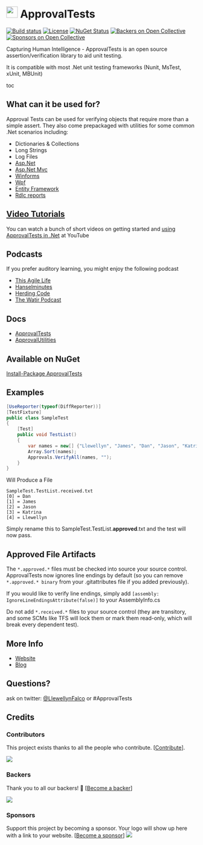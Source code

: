 # <img src="https://avatars3.githubusercontent.com/u/36907" height="30px"> ApprovalTests

[![Build status](https://ci.appveyor.com/api/projects/status/5w53btmaydibgr9a?svg=true)](https://ci.appveyor.com/project/isidore/approvaltests-net)
[![License](https://img.shields.io/badge/License-Apache%202.0-blue.svg)](https://opensource.org/licenses/Apache-2.0)
[![NuGet Status](http://img.shields.io/nuget/v/ApprovalTests.svg?style=flat)](https://www.nuget.org/packages/ApprovalTests/)
[![Backers on Open Collective](https://opencollective.com/approvals/backers/badge.svg)](#backers)
[![Sponsors on Open Collective](https://opencollective.com/approvals/sponsors/badge.svg)](#sponsors)

Capturing Human Intelligence - ApprovalTests is an open source assertion/verification library to aid unit testing.

It is compatible with most .Net unit testing frameworks (Nunit, MsTest, xUnit, MBUnit)

toc


## What can it be used for?

Approval Tests can be used for verifying objects that require more than a simple assert. They also come prepackaged with utilities for some common .Net scenarios including:

 * Dictionaries & Collections
 * Long Strings
 * Log Files
 * [Asp.Net](https://github.com/approvals/Approvals.Net.Asp)
 * [Asp.Net Mvc](https://github.com/approvals/Approvals.Net.Asp)
 * [Winforms](https://github.com/approvals/ApprovalTests.Net.WinForms)
 * [Wpf](https://github.com/approvals/ApprovalTests.Net.Wpf)
 * [Entity Framework](https://github.com/approvals/ApprovalTests.Net.EntityFramework)
 * [Rdlc reports](https://github.com/approvals/ApprovalTests.Net.Rdlc)


## [Video Tutorials](http://www.youtube.com/playlist?list=PL0C32F89E8BBB5368)

You can watch a bunch of short videos on getting started and [using ApprovalTests in .Net](http://www.youtube.com/playlist?list=PL0C32F89E8BBB5368) at YouTube


## Podcasts

If you prefer auditory learning, you might enjoy the following podcast 

 * [This Agile Life](http://www.thisagilelife.com/46/)
 * [Hanselminutes](http://www.hanselminutes.com/360/approval-tests-with-llewellyn-falco)
 * [Herding Code](http://www.developerfusion.com/media/122649/herding-code-117-llewellyn-falcon-on-approval-tests/)
 * [The Watir Podcast](http://watirpodcast.com/podcast-53/)


## Docs

 * [ApprovalTests](/ApprovalTests/docs/README.md)
 * [ApprovalUtilities](/ApprovalUtilities/docs/README.md)


## Available on NuGet

[Install-Package ApprovalTests](http://nuget.org/packages/ApprovalTests)


## Examples

```c#
[UseReporter(typeof(DiffReporter))]
[TestFixture]
public class SampleTest
{
	[Test]
	public void TestList()
	{
		var names = new[] {"Llewellyn", "James", "Dan", "Jason", "Katrina"};
		Array.Sort(names);
		Approvals.VerifyAll(names, "");
	}
}
```

Will Produce a File

    SampleTest.TestList.received.txt
    [0] = Dan
    [1] = James
    [2] = Jason
    [3] = Katrina
    [4] = Llewellyn

Simply rename this to SampleTest.TestList.**approved**.txt and the test will now pass.


## Approved File Artifacts

The `*.approved.*` files must be checked into source your source control. ApprovalTests now ignores line endings by default (so you can remove `*.approved.* binary` from your .gitattributes file if you added previously).

If you would like to verify line endings, simply add `[assembly: IgnoreLineEndingsAttribute(false)]` to your AssemblyInfo.cs

Do not add `*.received.*` files to your source control (they are transitory, and some SCMs like TFS will lock them or mark them read-only, which will break every dependent test).


## More Info

 * [Website](http://approvaltests.com/)
 * [Blog](https://approvaltests.blogspot.com/)


## Questions?

ask on twitter: [@LlewellynFalco](https://twitter.com/#!/llewellynfalco) or #ApprovalTests


## Credits


### Contributors

This project exists thanks to all the people who contribute. [[Contribute](CONTRIBUTING.md)].

<a href="graphs/contributors"><img src="https://opencollective.com/approvals/contributors.svg?width=890&button=false" /></a>


### Backers

Thank you to all our backers! 🙏 [[Become a backer](https://opencollective.com/approvals#backer)]

<a href="https://opencollective.com/approvals#backers" target="_blank"><img src="https://opencollective.com/approvals/backers.svg?width=890"></a>


### Sponsors
Support this project by becoming a sponsor. Your logo will show up here with a link to your website. [[Become a sponsor](https://opencollective.com/approvals#sponsor)]
<a href="https://opencollective.com/approvals/sponsor/0/website" target="_blank"><img src="https://opencollective.com/approvals/sponsor/0/avatar.svg"></a>